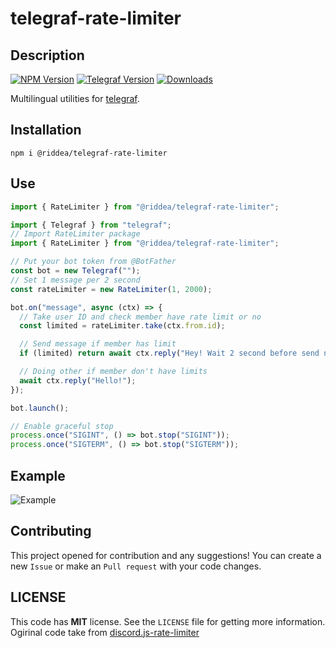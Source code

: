 # telegraf-rate-limiter

## Description

[![NPM Version](https://img.shields.io/npm/v/@riddea/telegraf-rate-limiter.svg?maxAge=3600)](https://www.npmjs.com/package/@riddea/telegraf-rate-limiter)
[![Telegraf Version](https://img.shields.io/npm/dependency-version/@riddea/telegraf-rate-limiter/telegraf)](https://telegraf.js.org/)
[![Downloads](https://img.shields.io/npm/dt/@riddea/telegraf-rate-limiter.svg?maxAge=3600)](https://www.npmjs.com/package/@riddea/telegraf-rate-limiter)

Multilingual utilities for [telegraf](https://github.com/telegraf/telegraf/).

## Installation

`npm i @riddea/telegraf-rate-limiter`

## Use

```typescript
import { RateLimiter } from "@riddea/telegraf-rate-limiter";
```

```typescript
import { Telegraf } from "telegraf";
// Import RateLimiter package
import { RateLimiter } from "@riddea/telegraf-rate-limiter";

// Put your bot token from @BotFather
const bot = new Telegraf("");
// Set 1 message per 2 second
const rateLimiter = new RateLimiter(1, 2000);

bot.on("message", async (ctx) => {
  // Take user ID and check member have rate limit or no
  const limited = rateLimiter.take(ctx.from.id);

  // Send message if member has limit
  if (limited) return await ctx.reply("Hey! Wait 2 second before send new message!");

  // Doing other if member don't have limits
  await ctx.reply("Hello!");
});

bot.launch();

// Enable graceful stop
process.once("SIGINT", () => bot.stop("SIGINT"));
process.once("SIGTERM", () => bot.stop("SIGTERM"));
```

## Example

![Example](https://i.imgur.com/kyZqymP.png)

## Contributing

This project opened for contribution and any suggestions! You can create a new `Issue` or make an `Pull request` with your code changes.

## LICENSE

This code has **MIT** license. See the `LICENSE` file for getting more information.
Ogirinal code take from [discord.js-rate-limiter](https://github.com/KevinNovak/discord.js-Rate-Limiter)
